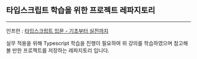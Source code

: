 ## 타입스크립트 학습을 위한 프로젝트 레파지토리
---

인프런 : [타입스크립트 입문 - 기초부터 실전까지](https://www.inflearn.com/course/%ED%83%80%EC%9E%85%EC%8A%A4%ED%81%AC%EB%A6%BD%ED%8A%B8-%EC%9E%85%EB%AC%B8/dashboard)

실무 적용을 위해 Typescript 학습을 진행이 필요하여 위 강의를 학습하였으며 참고해볼 만한 프로젝트를 저장하는 레파지토리 입니다. 

